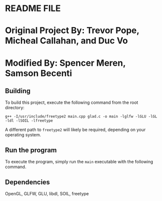 # README FILE
# Original Project By: Trevor Pope, Micheal Callahan, and Duc Vo
# Modified By: Spencer Meren, Samson Becenti

## Building

To build this project, execute the following command from the root directory:

	g++ -I/usr/include/freetype2 main.cpp glad.c -o main -lglfw -lGLU -lGL -ldl -lSOIL -lfreetype

A different path to `freetype2` will likely be required, depending on your operating system.

## Run the program

To execute the program, simply run the `main` executable with the following command.


## Dependencies

OpenGL, GLFW, GLU, libdl, SOIL, freetype